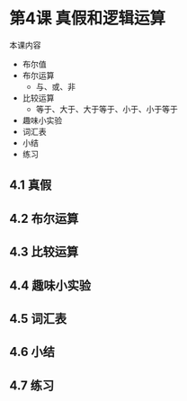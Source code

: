 # 第4课 真假和逻辑运算



本课内容

* 布尔值
* 布尔运算
  * 与、或、非
* 比较运算
  * 等于、大于、大于等于、小于、小于等于
* 趣味小实验
* 词汇表
* 小结
* 练习



## 4.1 真假



## 4.2 布尔运算



## 4.3 比较运算



## 4.4 趣味小实验



## 4.5 词汇表



## 4.6 小结



## 4.7 练习

